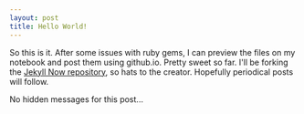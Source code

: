 ```yaml
---
layout: post
title: Hello World!
---
```


So this is it. After some issues with ruby gems, I can preview the files on my notebook and post them using github.io.
Pretty sweet so far. I'll be forking the [Jekyll Now repository](https://github.com/barryclark/jekyll-now), so hats to the creator.
Hopefully periodical posts will follow.

No hidden messages for this post...
